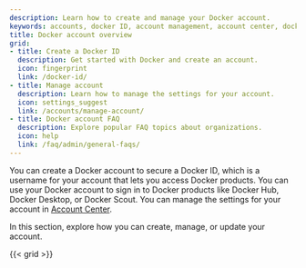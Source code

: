 ```yaml
---
description: Learn how to create and manage your Docker account.
keywords: accounts, docker ID, account management, account center, docker account
title: Docker account overview
grid:
- title: Create a Docker ID
  description: Get started with Docker and create an account.
  icon: fingerprint
  link: /docker-id/
- title: Manage account
  description: Learn how to manage the settings for your account.
  icon: settings_suggest
  link: /accounts/manage-account/
- title: Docker account FAQ
  description: Explore popular FAQ topics about organizations.
  icon: help
  link: /faq/admin/general-faqs/
---
```


You can create a Docker account to secure a Docker ID, which is a username for your account that lets you access Docker products. You can use your Docker account to sign in to Docker products like Docker Hub, Docker Desktop, or Docker Scout. You can manage the settings for your account in [Account Center](https://account.docker.com/).

In this section, explore how you can create, manage, or update your account.

{{< grid >}}
